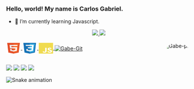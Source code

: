### Hello, world! My name is Carlos Gabriel.

- 🌱 I’m currently learning Javascript.

<div align="center">
  <a href="https://github.com/carlosgabriell">
  <img height="180em" src="https://github-readme-stats.vercel.app/api?username=carlosgabriell&show_icons=true&theme=midnight-purple&include_all_commits=true&count_private=true"/>
  <img height="180em" src="https://github-readme-stats.vercel.app/api/top-langs/?username=carlosgabriell&layout=compact&langs_count=7&theme=midnight-purple"/>
</div>
  
  <div style="display: inline_block"><br>
  <img align="center" alt="Gabe-HTML" height="30" width="40" src="https://raw.githubusercontent.com/devicons/devicon/master/icons/html5/html5-original.svg">
  <img align="center" alt="Gabe-CSS" height="30" width="40" src="https://raw.githubusercontent.com/devicons/devicon/master/icons/css3/css3-original.svg">
  <img align="center" alt="Gabe-Js" height="30" width="40" src="https://raw.githubusercontent.com/devicons/devicon/master/icons/javascript/javascript-plain.svg">
  <img align="center" alt="Gabe-Git" height="30" width="40" src="https://cdn.jsdelivr.net/gh/devicons/devicon/icons/git/git-original.svg">
  <img align="right" alt="Gabe-pic" height="150" style="border-radius:50px;"
  src="https://i.pinimg.com/originals/66/6c/72/666c72aa8a73f6b15a1fc39224f601f0.gif">
  </div>
  
  ##
  
  <div>
     <a href="https://twitter.com/gabexxx7" target="_blank"><img src="https://img.shields.io/badge/Twitter-1DA1F2?style=for-the-badge&logo=twitter&logoColor=white" target="_blank"></a>
  <a href="https://www.instagram.com/gabexzs1/" target="_blank"><img src="https://img.shields.io/badge/-Instagram-%23E4405F?style=for-the-badge&logo=instagram&logoColor=white" target="_blank"></a>
  <a href = "mailto:carlostchequepa@gmail.com"><img src="https://img.shields.io/badge/-Gmail-%23333?style=for-the-badge&logo=gmail&logoColor=white" target="_blank"></a>
  <a href="https://www.linkedin.com/in/gabriel-oliveira-92a4a4220/" target="_blank"><img src="https://img.shields.io/badge/-LinkedIn-%230077B5?style=for-the-badge&logo=linkedin&logoColor=white" target="_blank"></a> 
  
  
 ![Snake animation](https://github.com/carlosgabriell/carlosgabriell/blob/output/github-contribution-grid-snake.svg)
 
  </div>
  
  

